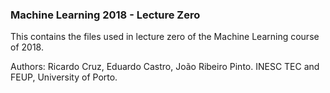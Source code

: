 ### Machine Learning 2018 - Lecture Zero

This contains the files used in lecture zero of the Machine Learning course of 2018.

Authors: Ricardo Cruz, Eduardo Castro, João Ribeiro Pinto. INESC TEC and FEUP, University of Porto.
